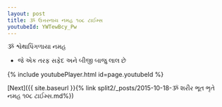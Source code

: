 ```yaml
---
layout: post
title: ૐ ઉત્તરનાય નમહ ૧૦૮ ટાઈમ્સ
youtubeId: YWTewBcy_Pw
---
```

 
 
 ૐ શ્વેથાપિંગળાયા નમહ  
 
 -  જે એક તરફ સફેદ અને બીજી બાજુ લાલ છે 
 
  
 
  
 
 
 
 
 
 


{% include youtubePlayer.html id=page.youtubeId %}
 
[Next]({{ site.baseurl }}{% link  split2/_posts/2015-10-18-ૐ શરીર ભૂત ભૃતે નમહ ૧૦૮ ટાઈમ્સ.md%})
 
